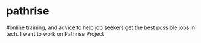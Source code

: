 # pathrise
#online training, and advice to help job seekers get the best possible jobs in tech.
I want to work on Pathrise Project 

